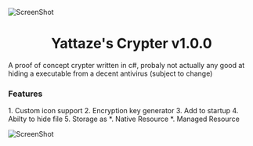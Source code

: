 ![ScreenShot](http://www.freeiconspng.com/uploads/encryption-icon-11.png)
<h1 align=center>Yattaze's Crypter v1.0.0</h1>  
A proof of concept crypter written in c#, probaly not actually any good 
at hiding a executable from a decent antivirus (subject to change)   
  
<h3>Features</h3>  
1. Custom icon support  
2. Encryption key generator  
3. Add to startup  
4. Abilty to hide file  
5. Storage as  
  *. Native Resource  
  *. Managed Resource  
  
![ScreenShot](http://i.imgur.com/aRZ4lQA.png)  
